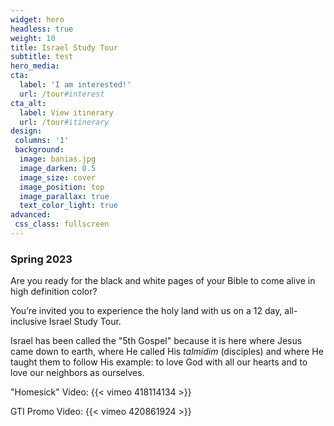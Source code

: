 ```yaml
---
widget: hero
headless: true
weight: 10
title: Israel Study Tour
subtitle: test
hero_media: 
cta:
  label: 'I am interested!'
  url: /tour#interest
cta_alt:
  label: View itinerary
  url: /tour#itinerary
design:
 columns: '1'
 background:
  image: banias.jpg
  image_darken: 0.5
  image_size: cover
  image_position: top
  image_parallax: true
  text_color_light: true
advanced:
 css_class: fullscreen
---
```



### Spring 2023

Are you ready for the black and white pages of your Bible to come alive in high definition color?

You’re invited you to experience the holy land with us on a 12 day, all-inclusive Israel Study Tour.

Israel has been called the "5th Gospel" because it is here where Jesus came down to earth, where He called His _talmidim_ (disciples) and where He taught them to follow His example: to love God with all our hearts and to love our neighbors as ourselves.

"Homesick" Video:
{{< vimeo 418114134 >}}

GTI Promo Video:
{{< vimeo 420861924 >}}


